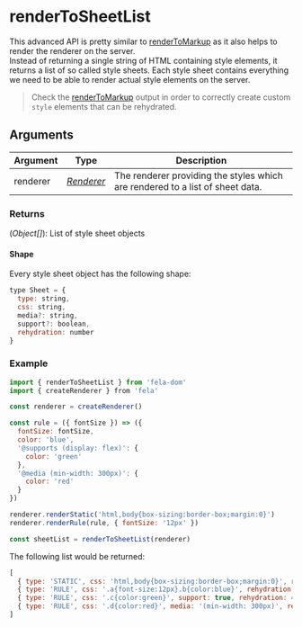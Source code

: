 # renderToSheetList

This advanced API is pretty similar to [renderToMarkup](renderToMarkup.md) as it also helps to render the renderer on the server.<br>
Instead of returning a single string of HTML containing style elements, it returns a list of so called style sheets.
Each style sheet contains everything we need to be able to render actual style elements on the server.

> Check the [renderToMarkup](renderToMarkup.md) output in order to correctly create custom `style` elements that can be rehydrated.

## Arguments
| Argument | Type | Description |
| --- | --- | --- |
| renderer | [*Renderer*](../fela/Renderer.md) | The renderer providing the styles which are rendered to a list of sheet data. |

### Returns
(*Object[]*): List of style sheet objects

#### Shape
Every style sheet object has the following shape:
```javascript
type Sheet = {
  type: string,
  css: string,
  media?: string,
  support?: boolean,
  rehydration: number
}
```

### Example
```javascript
import { renderToSheetList } from 'fela-dom'
import { createRenderer } from 'fela'

const renderer = createRenderer()

const rule = ({ fontSize }) => ({
  fontSize: fontSize,
  color: 'blue',
  '@supports (display: flex)': {
    color: 'green'
  },
  '@media (min-width: 300px)': {
    color: 'red'
  }
})

renderer.renderStatic('html,body{box-sizing:border-box;margin:0}')
renderer.renderRule(rule, { fontSize: '12px' })

const sheetList = renderToSheetList(renderer)
```

The following list would be returned:
```javascript
[
  { type: 'STATIC', css: 'html,body{box-sizing:border-box;margin:0}', rehydration: 4 },
  { type: 'RULE', css: '.a{font-size:12px}.b{color:blue}', rehydration: 4 },
  { type: 'RULE', css: '.c{color:green}', support: true, rehydration: 4 },
  { type: 'RULE', css: '.d{color:red}', media: '(min-width: 300px)', rehydration: 4 },
]
```
